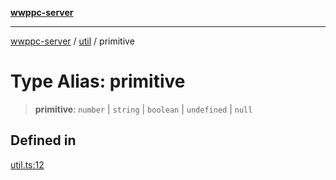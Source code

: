 [**wwppc-server**](../../README.md)

***

[wwppc-server](../../modules.md) / [util](../README.md) / primitive

# Type Alias: primitive

> **primitive**: `number` \| `string` \| `boolean` \| `undefined` \| `null`

## Defined in

[util.ts:12](https://github.com/WWPPC/WWPPC-server/blob/ee3abdd1c71a13a423c7eb75f79ad6723d0eebfc/src/util.ts#L12)
